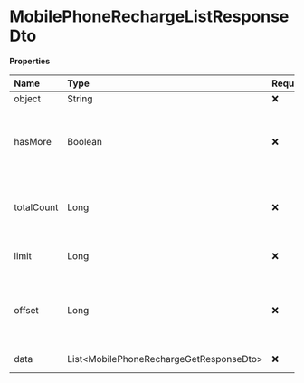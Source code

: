 # MobilePhoneRechargeListResponseDto

**Properties**

| Name       | Type                                      | Required | Description                                                 |
| :--------- | :---------------------------------------- | :------- | :---------------------------------------------------------- |
| object     | String                                    | ❌       | Object type                                                 |
| hasMore    | Boolean                                   | ❌       | Indicates whether there is another page to be searched      |
| totalCount | Long                                      | ❌       | Total number of items for the filters entered               |
| limit      | Long                                      | ❌       | Number of objects per page                                  |
| offset     | Long                                      | ❌       | Position of the object from which the page should be loaded |
| data       | List\<MobilePhoneRechargeGetResponseDto\> | ❌       | List of objects                                             |

<!-- This file was generated by liblab | https://liblab.com/ -->
